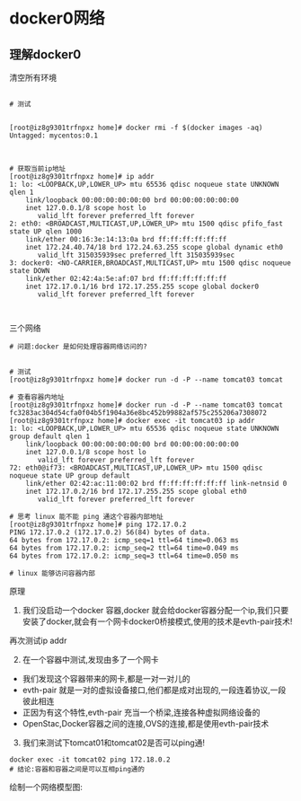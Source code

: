 # docker0网络


## 理解docker0
清空所有环境

```shell script

# 测试


[root@iz8g9301trfnpxz home]# docker rmi -f $(docker images -aq)
Untagged: mycentos:0.1



# 获取当前ip地址
[root@iz8g9301trfnpxz home]# ip addr
1: lo: <LOOPBACK,UP,LOWER_UP> mtu 65536 qdisc noqueue state UNKNOWN qlen 1
    link/loopback 00:00:00:00:00:00 brd 00:00:00:00:00:00
    inet 127.0.0.1/8 scope host lo
       valid_lft forever preferred_lft forever
2: eth0: <BROADCAST,MULTICAST,UP,LOWER_UP> mtu 1500 qdisc pfifo_fast state UP qlen 1000
    link/ether 00:16:3e:14:13:0a brd ff:ff:ff:ff:ff:ff
    inet 172.24.40.74/18 brd 172.24.63.255 scope global dynamic eth0
       valid_lft 315035939sec preferred_lft 315035939sec
3: docker0: <NO-CARRIER,BROADCAST,MULTICAST,UP> mtu 1500 qdisc noqueue state DOWN 
    link/ether 02:42:4a:5e:af:07 brd ff:ff:ff:ff:ff:ff
    inet 172.17.0.1/16 brd 172.17.255.255 scope global docker0
       valid_lft forever preferred_lft forever



```
三个网络
```shell script
# 问题:docker 是如何处理容器网络访问的?
```


```shell script

# 测试
[root@iz8g9301trfnpxz home]# docker run -d -P --name tomcat03 tomcat

# 查看容器内地址
[root@iz8g9301trfnpxz home]# docker run -d -P --name tomcat03 tomcat
fc3283ac304d54cfa0f04b5f1904a36e8bc452b99882af575c255206a7308072
[root@iz8g9301trfnpxz home]# docker exec -it tomcat03 ip addr
1: lo: <LOOPBACK,UP,LOWER_UP> mtu 65536 qdisc noqueue state UNKNOWN group default qlen 1
    link/loopback 00:00:00:00:00:00 brd 00:00:00:00:00:00
    inet 127.0.0.1/8 scope host lo
       valid_lft forever preferred_lft forever
72: eth0@if73: <BROADCAST,MULTICAST,UP,LOWER_UP> mtu 1500 qdisc noqueue state UP group default 
    link/ether 02:42:ac:11:00:02 brd ff:ff:ff:ff:ff:ff link-netnsid 0
    inet 172.17.0.2/16 brd 172.17.255.255 scope global eth0
       valid_lft forever preferred_lft forever

# 思考 linux 能不能 ping 通这个容器内部地址
[root@iz8g9301trfnpxz home]# ping 172.17.0.2
PING 172.17.0.2 (172.17.0.2) 56(84) bytes of data.
64 bytes from 172.17.0.2: icmp_seq=1 ttl=64 time=0.063 ms
64 bytes from 172.17.0.2: icmp_seq=2 ttl=64 time=0.049 ms
64 bytes from 172.17.0.2: icmp_seq=3 ttl=64 time=0.050 ms

# linux 能够访问容器内部
```

原理
1. 我们没启动一个docker 容器,docker 就会给docker容器分配一个ip,我们只要安装了docker,就会有一个网卡docker0桥接模式,使用的技术是evth-pair技术!

再次测试ip addr

2. 在一个容器中测试,发现由多了一个网卡
- 我们发现这个容器带来的网卡,都是一对一对儿的
- evth-pair 就是一对的虚拟设备接口,他们都是成对出现的,一段连着协议,一段彼此相连
- 正因为有这个特性,evth-pair 充当一个桥梁,连接各种虚拟网络设备的
- OpenStac,Docker容器之间的连接,OVS的连接,都是使用evth-pair技术


3. 我们来测试下tomcat01和tomcat02是否可以ping通!
```shell script
docker exec -it tomcat02 ping 172.18.0.2
# 结论:容器和容器之间是可以互相ping通的
```

绘制一个网络模型图:



